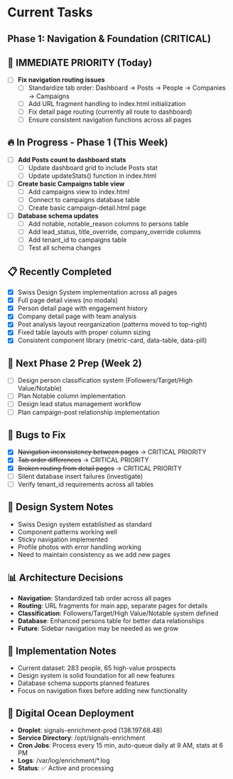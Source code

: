 # Current Tasks
## Phase 1: Navigation & Foundation (CRITICAL)

## 🚨 **IMMEDIATE PRIORITY** (Today)
- [ ] **Fix navigation routing issues**
  - [ ] Standardize tab order: Dashboard → Posts → People → Companies → Campaigns
  - [ ] Add URL fragment handling to index.html initialization
  - [ ] Fix detail page routing (currently all route to dashboard)
  - [ ] Ensure consistent navigation functions across all pages

## 🔥 **In Progress - Phase 1** (This Week)
- [ ] **Add Posts count to dashboard stats**
  - [ ] Update dashboard grid to include Posts stat
  - [ ] Update updateStats() function in index.html
  
- [ ] **Create basic Campaigns table view**
  - [ ] Add campaigns view to index.html
  - [ ] Connect to campaigns database table
  - [ ] Create basic campaign-detail.html page
  
- [ ] **Database schema updates**
  - [ ] Add notable, notable_reason columns to persons table
  - [ ] Add lead_status, title_override, company_override columns
  - [ ] Add tenant_id to campaigns table
  - [ ] Test all schema changes

## 📋 **Recently Completed**
- [x] Swiss Design System implementation across all pages
- [x] Full page detail views (no modals)
- [x] Person detail page with engagement history
- [x] Company detail page with team analysis  
- [x] Post analysis layout reorganization (patterns moved to top-right)
- [x] Fixed table layouts with proper column sizing
- [x] Consistent component library (metric-card, data-table, data-pill)

## 🎯 **Next Phase 2 Prep** (Week 2)
- [ ] Design person classification system (Followers/Target/High Value/Notable)
- [ ] Plan Notable column implementation  
- [ ] Design lead status management workflow
- [ ] Plan campaign-post relationship implementation

## 🐛 **Bugs to Fix**
- [x] ~~Navigation inconsistency between pages~~ → CRITICAL PRIORITY
- [x] ~~Tab order differences~~ → CRITICAL PRIORITY  
- [x] ~~Broken routing from detail pages~~ → CRITICAL PRIORITY
- [ ] Silent database insert failures (investigate)
- [ ] Verify tenant_id requirements across all tables

## 🎨 **Design System Notes**
- Swiss Design system established as standard
- Component patterns working well
- Sticky navigation implemented
- Profile photos with error handling working
- Need to maintain consistency as we add new pages

## 📊 **Architecture Decisions**
- **Navigation**: Standardized tab order across all pages
- **Routing**: URL fragments for main app, separate pages for details
- **Classification**: Followers/Target/High Value/Notable system defined
- **Database**: Enhanced persons table for better data relationships
- **Future**: Sidebar navigation may be needed as we grow

## 📝 **Implementation Notes**
- Current dataset: 283 people, 65 high-value prospects
- Design system is solid foundation for all new features
- Database schema supports planned features
- Focus on navigation fixes before adding new functionality

## 🚀 **Digital Ocean Deployment**
- **Droplet**: signals-enrichment-prod (138.197.68.48)
- **Service Directory**: /opt/signals-enrichment
- **Cron Jobs**: Process every 15 min, auto-queue daily at 9 AM, stats at 6 PM
- **Logs**: /var/log/enrichment/*.log
- **Status**: ✅ Active and processing